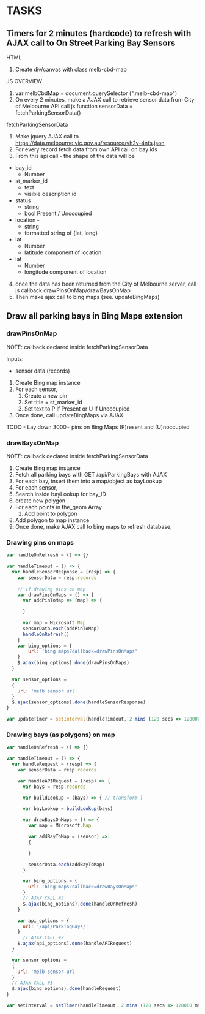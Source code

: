 # TASKS 

## Timers for 2 minutes (hardcode) to refresh with AJAX call to On Street Parking Bay Sensors

HTML 
1. Create div/canvas with class melb-cbd-map

JS 
OVERVIEW
1. var melbCbdMap = document.querySelector (".melb-cbd-map")
1. On every 2 minutes, make a AJAX call to retrieve sensor data from City of Melbourne API call js function sensorData = fetchParkingSensorData()


fetchParkingSensorData
1. Make jquery AJAX call to https://data.melbourne.vic.gov.au/resource/vh2v-4nfs.json,
2. For every record fetch data from own API call
 on bay ids
3. From this api call -  the shape of the data will be

  - bay_id 
      - Number
  - st_marker_id 
    - text 
    - visible description id
  - status
    - string 
    - bool Present / Unoccupied 
  - location -
    - string
    - formatted string of {lat, long}
  - lat
    - Number
    - latitude component of location
  - lat 
    - Number 
    - longitude component of location

4. once the data has been returned from the City of Melbourne server, call js callback drawPinsOnMap/drawBaysOnMap
1. Then make ajax call to bing maps (see. updateBingMaps)

## Draw all parking bays in Bing Maps extension

### drawPinsOnMap 

NOTE: callback declared inside fetchParkingSensorData

Inputs:
  - sensor data (records)

1. Create Bing map instance
1. For each sensor,
    1. Create a new pin
    1. Set title =  st_marker_id
    1. Set text to P if Present or U if Unoccupied
1. Once done, call updateBingMaps via AJAX

TODO - Lay down 3000+ pins on Bing Maps (P)resent  and (U)noccupied

###  drawBaysOnMap

NOTE: callback declared inside fetchParkingSensorData

1. Create Bing map instance 
1. Fetch all parking bays with 
GET /api/ParkingBays with AJAX
1. For each bay, insert them into a map/object as bayLookup 
1. For each sensor,
  1. Search inside bayLookup for bay_ID
  1. create new polygon
  1. For each points in the_geom Array
      1. Add point to polygon
  1. Add polygon to map instance
1. Once done, make AJAX call to bing maps to refresh database, 

### Drawing pins on maps

````js 
var handleOnRefresh = () => {}

var handleTimeout = () => {
  var handleSensorResponse = (resp) => {
    var sensorData = resp.records
  
    // if drawing pins on map
    var drawPinsOnMaps = () => {
      var addPinToMap => (map) => {

      }
      
      var map = Microsoft.Map
      sensorData.each(addPinToMap)
      handleOnRefresh()
    }
    var bing_options = {
        url: 'bing maps?callback=drawPinsOnMaps'
    }
    $.ajax(bing_options).done(drawPinsOnMaps)
  }

  var sensor_options =
  {
    url: 'melb sensor url'
  }
  $.ajax(sensor_options).done(handleSensorResponse)
}

var updateTimer = setInterval(handleTimeout, 2 mins (120 secs => 120000 ms))

````

### Drawing bays (as polygons) on map

````js 
var handleOnRefresh = () => {}

var handleTimeout = () => {
  var handleRequest = (resp) => {
    var sensorData = resp.records

    var handleAPIRequest = (resp) => {
      var bays = resp.records

      var buildLookup = (bays) => { // transform }

      var bayLookup = buildLookup(bays)

      var drawBaysOnMaps = () => {
        var map = Microsoft.Map

        var addBayToMap = (sensor) =>|
        {

        }

        sensorData.each(addBayToMap)
      }

      var bing_options = {
        url: 'bing maps?callback=drawBaysOnMaps'
      }
      // AJAX CALL #3
      $.ajax(bing_options).done(handleOnRefresh)
    }

    var api_options = {
      url: '/api/ParkingBays/'
    }
      // AJAX CALL #2
    $.ajax(api_options).done(handleAPIRequest)
  }

  var sensor_options =
  {
    url: 'melb sensor url'
  }
  // AJAX CALL #1
  $.ajax(bing_options).done(handleRequest)
}

var setInterval = setTimer(handleTimeout, 2 mins (120 secs => 120000 ms))

````
